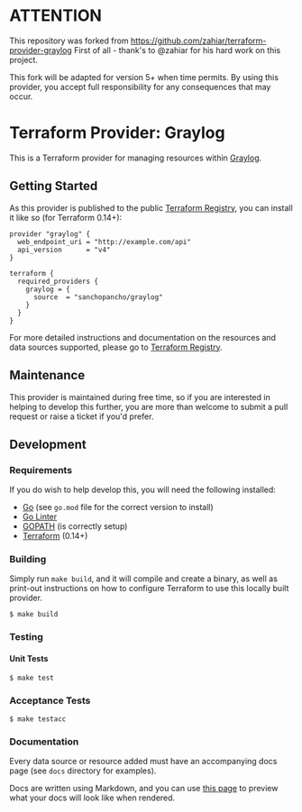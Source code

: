 # ATTENTION
This repository was forked from https://github.com/zahiar/terraform-provider-graylog
First of all - thank's to @zahiar for his hard work on this project.

This fork will be adapted for version 5+ when time permits.
By using this provider, you accept full responsibility for any consequences that may occur.

# Terraform Provider: Graylog
This is a Terraform provider for managing resources within [Graylog](https://docs.graylog.org/).

## Getting Started
As this provider is published to the public [Terraform Registry](https://registry.terraform.io/providers/sanchopancho/graylog),
you can install it like so (for Terraform 0.14+):
```hcl
provider "graylog" {
  web_endpoint_uri = "http://example.com/api"
  api_version      = "v4"
}

terraform {
  required_providers {
    graylog = {
      source  = "sanchopancho/graylog"
    }
  }
}
```

For more detailed instructions and documentation on the resources and data sources supported, please go to
[Terraform Registry](https://registry.terraform.io/providers/sanchopancho/graylog/latest/docs).

## Maintenance
This provider is maintained during free time, so if you are interested in helping to develop this further, you
are more than welcome to submit a pull request or raise a ticket if you'd prefer.

## Development

### Requirements
If you do wish to help develop this, you will need the following installed:
* [Go](http://www.golang.org) (see `go.mod` file for the correct version to install)
* [Go Linter](https://formulae.brew.sh/formula/golangci-lint)
* [GOPATH](http://golang.org/doc/code.html#GOPATH) (is correctly setup)
* [Terraform](https://www.terraform.io/downloads.html) (0.14+)

### Building
Simply run `make build`, and it will compile and create a binary, as well as print-out instructions
on how to configure Terraform to use this locally built provider.
```shell
$ make build
```

### Testing

#### Unit Tests
```shell
$ make test
```

### Acceptance Tests
```shell
$ make testacc
```

### Documentation
Every data source or resource added must have an accompanying docs page (see `docs` directory for examples).

Docs are written using Markdown, and you can use [this page](https://registry.terraform.io/tools/doc-preview) to preview what your docs will look like when rendered.
